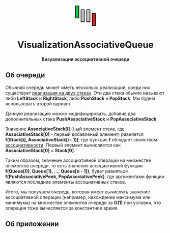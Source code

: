 <p align="center">
    <img src="Images/Logo.png" alt="Logo" width="64" height="64">
    <h1 align="center">VisualizationAssociativeQueue</h1>
    <h4 align="center">Визуализация ассоциативной очереди</h4>
</p>

## Об очереди

Обычная очередь может иметь несколько реализаций, среди них существует [реализация на двух стеках](https://neerc.ifmo.ru/wiki/index.php?title=%D0%9E%D1%87%D0%B5%D1%80%D0%B5%D0%B4%D1%8C#.D0.A0.D0.B5.D0.B0.D0.BB.D0.B8.D0.B7.D0.B0.D1.86.D0.B8.D1.8F_.D0.BD.D0.B0_.D0.B4.D0.B2.D1.83.D1.85_.D1.81.D1.82.D0.B5.D0.BA.D0.B0.D1.85). Эти два стека обычно называют либо __LeftStack__ и __RightStack__, либо __PushStack__ и __PopStack__. Мы будем использовать второй вариант.

Данную реализацию можно модифицировать, добавив два дополнительных стека __PushAssociativeStack__ и __PopAssociativeStack__.

Значение __AssociativeStack[i]__ (i-ый элемент стека, где __AssociativeStack[0]__ - первый добавленый элемент) равняется __f(Stack[i], AssociativeStack[i - 1])__, где функция __f__ обладает свойством [ассоциативности](https://ru.wikipedia.org/wiki/%D0%90%D1%81%D1%81%D0%BE%D1%86%D0%B8%D0%B0%D1%82%D0%B8%D0%B2%D0%BD%D0%BE%D1%81%D1%82%D1%8C_(%D0%BC%D0%B0%D1%82%D0%B5%D0%BC%D0%B0%D1%82%D0%B8%D0%BA%D0%B0)). Первый элемент вычисляется как __AssociativeStack[0]__ = __Stack[0]__.

Таким образом, значение ассоциативной операции на множестве элементов очереди, то есть значение ассоциативной функции __f(Queue[0], Queue[1], ..., Queue[n - 1])__, будет равняться __f(PushAssociativePeek, PopAssociativePeek)__, где аргументами функции являются последние элементы ассоциативных стеков.

Итого, мы получаем очередь, которая умеет вычислять значение ассоциативной операции (например, нахождение максимума или минимума) на множестве элементов очереди за __O(1)__ при условии, что операция тоже вычисляется за константное время.

## Об приложении

